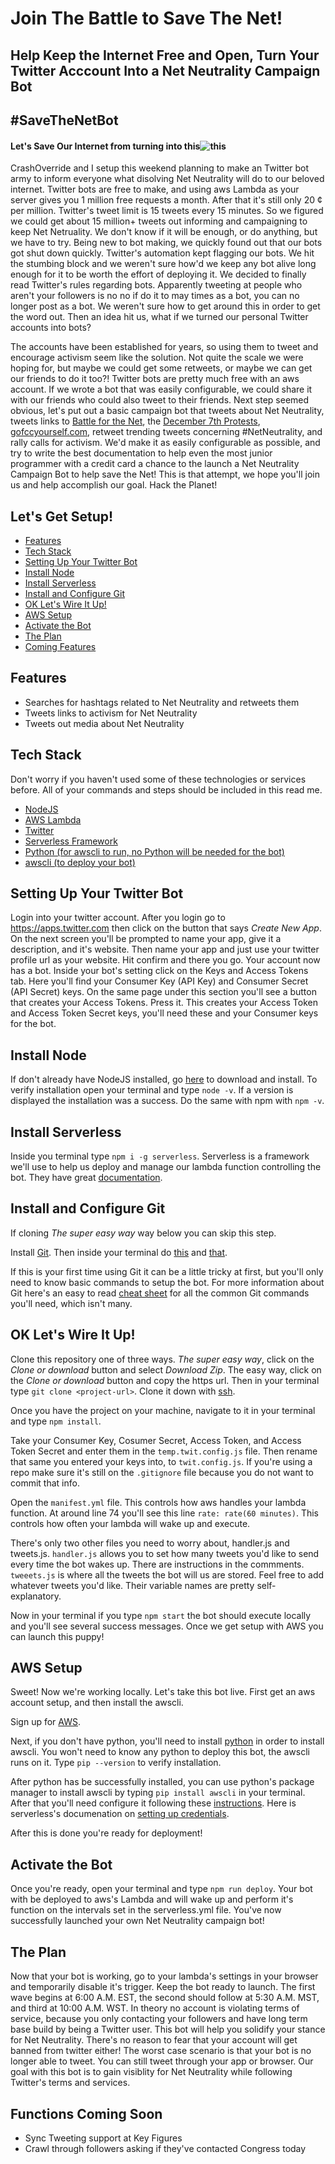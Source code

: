 Join The Battle to Save The Net!
======

## Help Keep the Internet Free and Open, Turn Your Twitter Acccount Into a Net Neutrality Campaign Bot
#SaveTheNetBot
------



#### Let's Save Our Internet from turning into this![this](http://www.4kshooters.net/wp-content/uploads/2014/06/netneutralpricing2.jpg)




CrashOverride and I setup this weekend planning to make an Twitter bot army to inform everyone what disolving Net Neutrality will do to our beloved internet. Twitter bots are free to make, and using aws Lambda as your server gives you 1 million free requests a month. After that it's still only 20 &#162; per million. Twitter's tweet limit is 15 tweets every 15 minutes. So we figured we could get about 15 million+ tweets out informing and campaigning to keep Net Netruality. We don't know if it will be enough, or do anything, but we have to try. Being new to bot making, we quickly found out that our bots got shut down quickly. Twitter's automation kept flagging our bots. We hit the stumbing block and we weren't sure how'd we keep any bot alive long enough for it to be worth the effort of deploying it. We decided to finally read Twitter's rules regarding bots. Apparently tweeting at people who aren't your followers is no no if do it to may times as a bot, you can no longer post as a bot. We weren't sure how to get around this in order to get the word out. Then an idea hit us, what if we turned our personal Twitter accounts into bots?

The accounts have been established for years, so using them to tweet and encourage activism seem like the solution. Not quite the scale we were hoping for, but maybe we could get some retweets, or maybe we can get our friends to do it too?! Twitter bots are pretty much free with an aws account. If we wrote a bot that was easily configurable, we could share it with our friends who could also tweet to their friends. Next step seemed obvious, let's put out a basic campaign bot that tweets about Net Neutrality, tweets links to [Battle for the Net](https://www.battleforthenet.com/), the [December 7th Protests](http://verizonprotests.com/), [gofccyourself.com](http://www.gofccyourself.com/), retweet trending tweets concerning #NetNeutrality, and rally calls for activism. We'd make it as easily configurable as possible, and try to write the best documentation to help even the most junior programmer with a credit card a chance to the launch a Net Neutrality Campaign Bot to help save the Net! This is that attempt, we hope you'll join us and help accomplish our goal. Hack the Planet!

## Let's Get Setup!

* [Features](#features)
* [Tech Stack](#tech)
* [Setting Up Your Twitter Bot](#twit-bot)
* [Install Node](#node)
* [Install Serverless](#serverless)
* [Install and Configure Git](#git)
* [OK Let's Wire It Up!](#wire)
* [AWS Setup](#aws)
* [Activate the Bot](#activate)
* [The Plan](#the-plan)
* [Coming Features](#soon)


<a name="features"></a>
## Features

* Searches for hashtags related to Net Neutrality and retweets them
* Tweets links to activism for Net Neutrality
* Tweets out media about Net Neutrality

<a name="tech"></a>
## Tech Stack

Don't worry if you haven't used some of these technologies or services before. All of your commands and steps should be included in this read me.

  * [NodeJS](https://nodejs.org/en/)
  * [AWS Lambda](https://aws.amazon.com/lambda/)
  * [Twitter](https://twitter.com/)
  * [Serverless Framework](https://serverless.com/)
  * [Python (for awscli to run, no Python will be needed for the bot)](https://www.python.org)
  * [awscli (to deploy your bot)](https://aws.amazon.com/cli/)
  
<a name="twit-bot"></a>
## Setting Up Your Twitter Bot
  
Login into your twitter account. After you login go to https://apps.twitter.com then click on the button that says _Create New App_. On the next screen you'll be prompted to name your app, give it a description, and it's website. Then name your app and just use your twitter profile url as your website. Hit confirm and there you go. Your account now has a bot. Inside your bot's setting click on the Keys and Access Tokens tab. Here you'll find your Consumer Key (API Key) and Consumer Secret (API Secret) keys. On the same page under this section you'll see a button that creates your Access Tokens. Press it. This creates your Access Token and Access Token Secret keys, you'll need these and your Consumer keys for the bot.

<a name="node"></a> 
## Install Node

If don't already have NodeJS installed, go [here](https://nodejs.org/en/) to download and install. To verify installation open your terminal and type `node -v`. If a version is displayed the installation was a success. Do the same with npm with `npm -v`.
  
<a name="serverless"></a>  
## Install Serverless
  
Inside you terminal type `npm i -g serverless`. Serverless is a framework we'll use to help us deploy and manage our lambda function controlling the bot. They have great [documentation](https://serverless.com/framework/docs/providers/aws/guide/quick-start/).

<a name="git"></a>
## Install and Configure Git

If cloning _The super easy way_ way below you can skip this step.

Install [Git](https://git-scm.com/downloads). Then inside your terminal do [this](https://help.github.com/articles/setting-your-username-in-git/) and [that](https://help.github.com/articles/setting-your-commit-email-address-in-git/). 

If this is your first time using Git it can be a little tricky at first, but you'll only need to know basic commands to setup the bot. For more information about Git here's an easy to read [cheat sheet](https://confluence.atlassian.com/bitbucketserver/basic-git-commands-776639767.html) for all the common Git commands you'll need, which isn't many.

<a name="wire"></a>
## OK Let's Wire It Up!

Clone this repository one of three ways. _The super easy way_, click on the *Clone or download* button and select _Download Zip_. The easy way, click on the *Clone or download* button and copy the https url. Then in your terminal type `git clone <project-url>`. Clone it down with [ssh](https://help.github.com/articles/adding-a-new-ssh-key-to-your-github-account/).

Once you have the project on your machine, navigate to it in your terminal and type `npm install`.

Take your Consumer Key, Cosumer Secret, Access Token, and Access Token Secret and enter them in the `temp.twit.config.js` file. Then rename that same you entered your keys into, to `twit.config.js`. If you're using a repo make sure it's still on the `.gitignore` file because you do not want to commit that info.

Open the `manifest.yml` file. This controls how aws handles your lambda function. At around line 74 you'll see this line `rate: rate(60 minutes)`. This controls how often your lambda will wake up and execute.

There's only two other files you need to worry about, handler.js and tweets.js. `handler.js` allows you to set how many tweets you'd like to send every time the bot wakes up. There are instructions in the commments. `tweeets.js` is where all the tweets the bot will us are stored. Feel free to add whatever tweets you'd like. Their variable names are pretty self-explanatory.

Now in your terminal if you type `npm start` the bot should execute locally and you'll see several success messages. Once we get setup with AWS you can launch this puppy!

<a name="aws"></a>
## AWS Setup

Sweet! Now we're working locally. Let's take this bot live. First get an aws account setup, and then install the awscli.

Sign up for [AWS](https://portal.aws.amazon.com/billing/signup#/start).

Next, if you don't have python, you'll need to install [python](https://www.python.org/downloads/) in order to install awscli. You won't need to know any python to deploy this bot, the awscli runs on it. Type `pip --version` to verify installation.

After python has be successfully installed, you can use python's package manager to install awscli by typing `pip install awscli` in your terminal. After that you'll need configure it following these [instructions](http://docs.aws.amazon.com/cli/latest/userguide/cli-chap-getting-started.html). Here is serverless's documenation on [setting up credentials](https://serverless.com/framework/docs/providers/aws/guide/credentials/).

After this is done you're ready for deployment!

<a name="activate"></a> 
## Activate the Bot

Once you're ready, open your terminal and type `npm run deploy`. Your bot with be deployed to aws's Lambda and will wake up and perform it's function on the intervals set in the serverless.yml file. You've now successfully launched your own Net Neutrality campaign bot! 


<a name="the-plan"></a>
## The Plan

Now that your bot is working, go to your lambda's settings in your browser and temporarily disable it's trigger. Keep the bot ready to launch. The first wave begins at 6:00 A.M. EST, the second should follow at 5:30 A.M. MST, and third at 10:00 A.M. WST. In theory no account is violating terms of service, because you only contacting your followers and have long term base build by being a Twitter user. This bot will help you solidify your stance for Net Neutrality. There's no reason to fear that your account will get banned from twitter either! The worst case scenario is that your bot is no longer able to tweet. You can still tweet through your app or browser. Our goal with this bot is to gain visiblity for Net Neutrality while following Twitter's terms and services.

<a name="soon"></a>
## Functions Coming Soon

* Sync Tweeting support at Key Figures
* Crawl through followers asking if they've contacted Congress today

